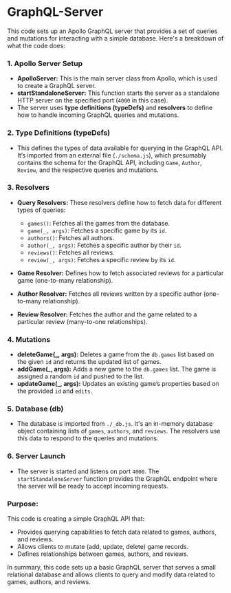 # GraphQL-Server

This code sets up an Apollo GraphQL server that provides a set of queries and mutations for interacting with a simple database. Here's a breakdown of what the code does:

### 1. **Apollo Server Setup**
   - **ApolloServer:** This is the main server class from Apollo, which is used to create a GraphQL server.
   - **startStandaloneServer:** This function starts the server as a standalone HTTP server on the specified port (`4000` in this case).
   - The server uses **type definitions (typeDefs)** and **resolvers** to define how to handle incoming GraphQL queries and mutations.

### 2. **Type Definitions (typeDefs)**
   - This defines the types of data available for querying in the GraphQL API. It’s imported from an external file (`./schema.js`), which presumably contains the schema for the GraphQL API, including `Game`, `Author`, `Review`, and the respective queries and mutations.

### 3. **Resolvers**
   - **Query Resolvers:** These resolvers define how to fetch data for different types of queries:
     - `games()`: Fetches all the games from the database.
     - `game(_, args)`: Fetches a specific game by its `id`.
     - `authors()`: Fetches all authors.
     - `author(_, args)`: Fetches a specific author by their `id`.
     - `reviews()`: Fetches all reviews.
     - `review(_, args)`: Fetches a specific review by its `id`.

   - **Game Resolver:** Defines how to fetch associated reviews for a particular game (one-to-many relationship).
   - **Author Resolver:** Fetches all reviews written by a specific author (one-to-many relationship).
   - **Review Resolver:** Fetches the author and the game related to a particular review (many-to-one relationships).

### 4. **Mutations**
   - **deleteGame(_, args):** Deletes a game from the `db.games` list based on the given `id` and returns the updated list of games.
   - **addGame(_, args):** Adds a new game to the `db.games` list. The game is assigned a random `id` and pushed to the list.
   - **updateGame(_, args):** Updates an existing game’s properties based on the provided `id` and `edits`.

### 5. **Database (db)**
   - The database is imported from `./_db.js`. It's an in-memory database object containing lists of `games`, `authors`, and `reviews`. The resolvers use this data to respond to the queries and mutations.

### 6. **Server Launch**
   - The server is started and listens on port `4000`. The `startStandaloneServer` function provides the GraphQL endpoint where the server will be ready to accept incoming requests.

### Purpose:
This code is creating a simple GraphQL API that:
- Provides querying capabilities to fetch data related to games, authors, and reviews.
- Allows clients to mutate (add, update, delete) game records.
- Defines relationships between games, authors, and reviews.

In summary, this code sets up a basic GraphQL server that serves a small relational database and allows clients to query and modify data related to games, authors, and reviews.
